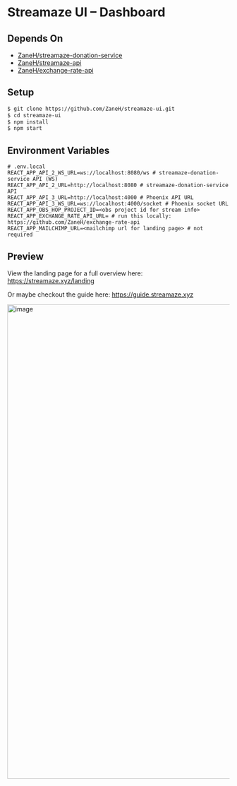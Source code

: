 # Streamaze UI – Dashboard

## Depends On

- [ZaneH/streamaze-donation-service](https://github.com/ZaneH/streamaze-donation-service)
- [ZaneH/streamaze-api](https://github.com/ZaneH/streamaze-api)
- [ZaneH/exchange-rate-api](https://github.com/ZaneH/exchange-rate-api)

## Setup

```bash
$ git clone https://github.com/ZaneH/streamaze-ui.git
$ cd streamaze-ui
$ npm install
$ npm start
```

## Environment Variables

```
# .env.local
REACT_APP_API_2_WS_URL=ws://localhost:8080/ws # streamaze-donation-service API (WS)
REACT_APP_API_2_URL=http://localhost:8080 # streamaze-donation-service API
REACT_APP_API_3_URL=http://localhost:4000 # Phoenix API URL
REACT_APP_API_3_WS_URL=ws://localhost:4000/socket # Phoenix socket URL
REACT_APP_OBS_HOP_PROJECT_ID=<obs project id for stream info>
REACT_APP_EXCHANGE_RATE_API_URL= # run this locally: https://github.com/ZaneH/exchange-rate-api
REACT_APP_MAILCHIMP_URL=<mailchimp url for landing page> # not required
```

## Preview

View the landing page for a full overview here: https://streamaze.xyz/landing

Or maybe checkout the guide here: https://guide.streamaze.xyz

<img width="1075" alt="image" src="https://github.com/ZaneH/streamaze-ui/assets/8400251/d0d455c3-f39b-41c7-9cf6-dd2eeec181d1">


